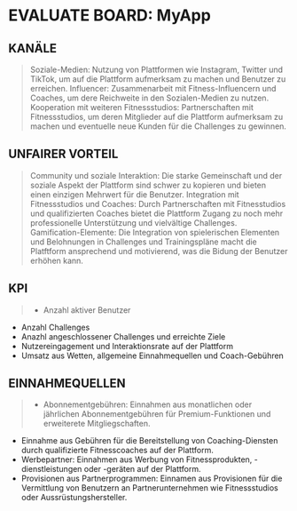 #  EVALUATE BOARD: MyApp

## KANÄLE
> Soziale-Medien: Nutzung von Plattformen wie Instagram, Twitter und TikTok, um auf die Plattform aufmerksam zu machen und Benutzer zu erreichen.
Influencer: Zusammenarbeit mit Fitness-Influencern und Coaches, um dere Reichweite in den Sozialen-Medien zu nutzen.
Kooperation mit weiteren Fitnessstudios: Partnerschaften mit Fitnessstudios, um deren Mitglieder auf die Plattform aufmerksam zu machen und eventuelle neue Kunden für die Challenges zu gewinnen.

## UNFAIRER VORTEIL
> Community und soziale Interaktion: Die starke Gemeinschaft und der soziale Aspekt der Plattform sind schwer zu kopieren und bieten einen einzigen Mehrwert für die Benutzer.
Integration mit Fitnessstudios und Coaches: Durch Partnerschaften mit Fitnesstudios und qualifizierten Coaches bietet die Plattform Zugang zu noch mehr professionelle Unterstützung und vielvältige Challenges.
Gamification-Elemente: Die Integration von spielerischen Elementen und Belohnungen in Challenges und Trainingspläne macht die Platftform ansprechend und motivierend, was die Bidung der Benutzer erhöhen kann.

## KPI
> - Anzahl aktiver Benutzer
- Anzahl Challenges
- Anazhl angeschlossener Challenges und erreichte Ziele
- Nutzereingagement und Interaktionsrate auf der Plattform
- Umsatz aus Wetten, allgemeine Einnahmequellen und Coach-Gebühren

## EINNAHMEQUELLEN
> - Abonnementgebühren: Einnahmen aus monatlichen oder jährlichen Abonnementgebühren für Premium-Funktionen und erweiterete Mitgliegschaften.
- Einnahme aus Gebühren für die Bereitstellung von Coaching-Diensten durch qualifizierte Fitnesscoaches auf der Plattform.
- Werbepartner: Einnahmen aus Werbung von Fitnessprodukten, -dienstleistungen oder -geräten auf der Plattform.
- Provisionen aus Partnerprogrammen: Einnamen aus Provisionen für die Vermittlung von Benutzern an Partnerunternehmen wie Fitnessstudios oder Aussrüstungshersteller.